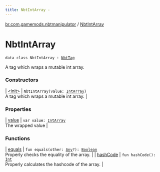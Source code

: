 ```yaml
---
title: NbtIntArray - 
---
```


[br.com.gamemods.nbtmanipulator](../index.html) / [NbtIntArray](./index.html)

# NbtIntArray

`data class NbtIntArray : `[`NbtTag`](../-nbt-tag.html)

A tag which wraps a mutable int array.

### Constructors

| [&lt;init&gt;](-init-.html) | `NbtIntArray(value: `[`IntArray`](https://kotlinlang.org/api/latest/jvm/stdlib/kotlin/-int-array/index.html)`)`<br>A tag which wraps a mutable int array. |

### Properties

| [value](value.html) | `var value: `[`IntArray`](https://kotlinlang.org/api/latest/jvm/stdlib/kotlin/-int-array/index.html)<br>The wrapped value |

### Functions

| [equals](equals.html) | `fun equals(other: `[`Any`](https://kotlinlang.org/api/latest/jvm/stdlib/kotlin/-any/index.html)`?): `[`Boolean`](https://kotlinlang.org/api/latest/jvm/stdlib/kotlin/-boolean/index.html)<br>Properly checks the equality of the array. |
| [hashCode](hash-code.html) | `fun hashCode(): `[`Int`](https://kotlinlang.org/api/latest/jvm/stdlib/kotlin/-int/index.html)<br>Properly calculates the hashcode of the array. |


